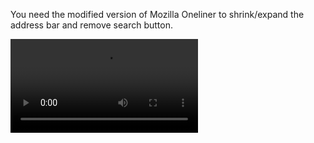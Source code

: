 You need the modified version of Mozilla Oneliner to shrink/expand the address bar and remove search button.

![alt tag](http://a.pomf.cat/szgmvr.mp4)